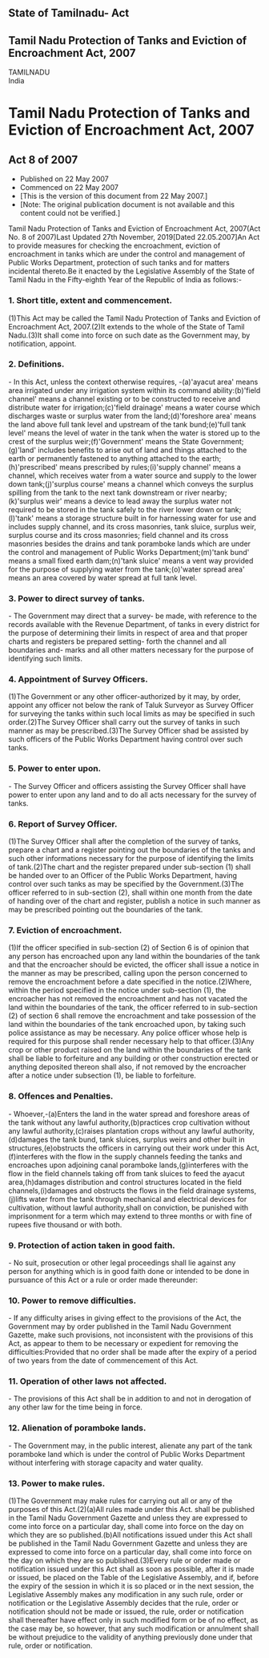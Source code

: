 ## State of Tamilnadu- Act

## Tamil Nadu Protection of Tanks and Eviction of Encroachment Act, 2007

TAMILNADU  
India

# Tamil Nadu Protection of Tanks and Eviction of Encroachment Act, 2007

## Act 8 of 2007

  * Published on 22 May 2007 
  * Commenced on 22 May 2007 
  * [This is the version of this document from 22 May 2007.] 
  * [Note: The original publication document is not available and this content could not be verified.] 

Tamil Nadu Protection of Tanks and Eviction of Encroachment Act, 2007(Act No.
8 of 2007)Last Updated 27th November, 2019[Dated 22.05.2007]An Act to provide
measures for checking the encroachment, eviction of encroachment in tanks
which are under the control and management of Public Works Department,
protection of such tanks and for matters incidental thereto.Be it enacted by
the Legislative Assembly of the State of Tamil Nadu in the Fifty-eighth Year
of the Republic of India as follows:-

### 1. Short title, extent and commencement.

(1)This Act may be called the Tamil Nadu Protection of Tanks and Eviction of
Encroachment Act, 2007.(2)It extends to the whole of the State of Tamil
Nadu.(3)It shall come into force on such date as the Government may, by
notification, appoint.

### 2. Definitions.

\- In this Act, unless the context otherwise requires, -(a)'ayacut area' means
area irrigated under any irrigation system within its command
ability:(b)'field channel' means a channel existing or to be constructed to
receive and distribute water for irrigation;(c)'field drainage' means a water
course which discharges waste or surplus water from the land;(d)'foreshore
area' means the land above full tank level and upstream of the tank
bund;(e)'full tank level' means the level of water in the tank when the water
is stored up to the crest of the surplus weir;(f)'Government' means the State
Government;(g)'land' includes benefits to arise out of land and things
attached to the earth or permanently fastened to anything attached to the
earth;(h)'prescribed' means prescribed by rules;(i)'supply channel' means a
channel, which receives water from a water source and supply to the lower down
tank;(j)'surplus course' means a channel which conveys the surplus spilling
from the tank to the next tank downstream or river nearby;(k)'surplus weir'
means a device to lead away the surplus water not required to be stored in the
tank safely to the river lower down or tank;(l)'tank' means a storage
structure built in for harnessing water for use and includes supply channel,
and its cross masonries, tank sluice, surplus weir, surplus course and its
cross masonries; field channel and its cross masonries besides the drains and
tank poramboke lands which are under the control and management of Public
Works Department;(m)'tank bund' means a small fixed earth dam;(n)'tank sluice'
means a vent way provided for the purpose of supplying water from the
tank;(o)'water spread area' means an area covered by water spread at full tank
level.

### 3. Power to direct survey of tanks.

\- The Government may direct that a survey- be made, with reference to the
records available with the Revenue Department, of tanks in every district for
the purpose of determining their limits in respect of area and that proper
charts and registers be prepared setting- forth the channel and all boundaries
and- marks and all other matters necessary for the purpose of identifying such
limits.

### 4. Appointment of Survey Officers.

(1)The Government or any other officer-authorized by it may, by order, appoint
any officer not below the rank of Taluk Surveyor as Survey Officer for
surveying the tanks within such local limits as may be specified in such
order.(2)The Survey Officer shall carry out the survey of tanks in such manner
as may be prescribed.(3)The Survey Officer shad be assisted by such officers
of the Public Works Department having control over such tanks.

### 5. Power to enter upon.

\- The Survey Officer and officers assisting the Survey Officer shall have
power to enter upon any land and to do all acts necessary for the survey of
tanks.

### 6. Report of Survey Officer.

(1)The Survey Officer shall after the completion of the survey of tanks,
prepare a chart and a register pointing out the boundaries of the tanks and
such other informations necessary for the purpose of identifying the limits of
tank.(2)The chart and the register prepared under sub-section (1) shall be
handed over to an Officer of the Public Works Department, having control over
such tanks as may be specified by the Government.(3)The officer referred to in
sub-section (2), shall within one month from the date of handing over of the
chart and register, publish a notice in such manner as may be prescribed
pointing out the boundaries of the tank.

### 7. Eviction of encroachment.

(1)If the officer specified in sub-section (2) of Section 6 is of opinion that
any person has encroached upon any land within the boundaries of the tank and
that the encroacher should be evicted, the officer shall issue a notice in the
manner as may be prescribed, calling upon the person concerned to remove the
encroachment before a date specified in the notice.(2)Where, within the period
specified in the notice under sub-section (1), the encroacher has not removed
the encroachment and has not vacated the land within the boundaries of the
tank, the officer referred to in sub-section (2) of section 6 shall remove the
encroachment and take possession of the land within the boundaries of the tank
encroached upon, by taking such police assistance as may be necessary. Any
police officer whose help is required for this purpose shall render necessary
help to that officer.(3)Any crop or other product raised on the land within
the boundaries of the tank shall be liable to forfeiture and any building or
other construction erected or anything deposited thereon shall also, if not
removed by the encroacher after a notice under subsection (1), be liable to
forfeiture.

### 8. Offences and Penalties.

\- Whoever,-(a)Enters the land in the water spread and foreshore areas of the
tank without any lawful authority,(b)practices crop cultivation without any
lawful authority,(c)raises plantation crops without any lawful
authority,(d)damages the tank bund, tank sluices, surplus weirs and other
built in structures,(e)obstructs the officers in carrying out their work under
this Act,(f)interferes with the flow in the supply channels feeding the tanks
and encroaches upon adjoining canal poramboke lands,(g)interferes with the
flow in the field channels taking off from tank sluices to feed the ayacut
area,(h)damages distribution and control structures located in the field
channels,(i)damages and obstructs the flows in the field drainage
systems,(j)lifts water from the tank through mechanical and electrical devices
for cultivation, without lawful authority,shall on conviction, be punished
with imprisonment for a term which may extend to three months or with fine of
rupees five thousand or with both.

### 9. Protection of action taken in good faith.

\- No suit, prosecution or other legal proceedings shall lie against any
person for anything which is in good faith done or intended to be done in
pursuance of this Act or a rule or order made thereunder:

### 10. Power to remove difficulties.

\- If any difficulty arises in giving effect to the provisions of the Act, the
Government may by order published in the Tamil Nadu Government Gazette, make
such provisions, not inconsistent with the provisions of this Act, as appear
to them to be necessary or expedient for removing the difficulties:Provided
that no order shall be made after the expiry of a period of two years from the
date of commencement of this Act.

### 11. Operation of other laws not affected.

\- The provisions of this Act shall be in addition to and not in derogation of
any other law for the time being in force.

### 12. Alienation of poramboke lands.

\- The Government may, in the public interest, alienate any part of the tank
poramboke land which is under the control of Public Works Department without
interfering with storage capacity and water quality.

### 13. Power to make rules.

(1)The Government may make rules for carrying out all or any of the purposes
of this Act.(2)(a)All rules made under this Act. shall be published in the
Tamil Nadu Government Gazette and unless they are expressed to come into force
on a particular day, shall come into force on the day on which they are so
published.(b)All notifications issued under this Act shall be published in the
Tamil Nadu Government Gazette and unless they are expressed to come into force
on a particular day, shall come into force on the day on which they are so
published.(3)Every rule or order made or notification issued under this Act
shall as soon as possible, after it is made or issued, be placed on the Table
of the Legislative Assembly, and if, before the expiry of the session in which
it is so placed or in the next session, the Legislative Assembly makes any
modification in any such rule, order or notification or the Legislative
Assembly decides that the rule, order or notification should not be made or
issued, the rule, order or notification shall thereafter have effect only in
such modified form or be of no effect, as the case may be, so however, that
any such modification or annulment shall be without prejudice to the validity
of anything previously done under that rule, order or notification.

